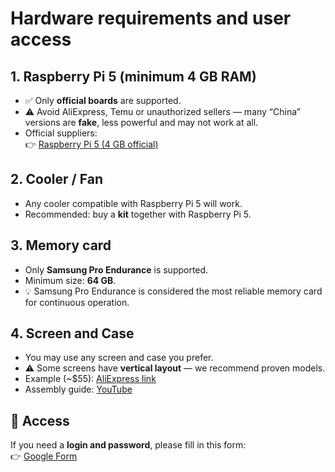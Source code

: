 # Hardware requirements and user access

## 1. Raspberry Pi 5 (minimum 4 GB RAM)
- ✅ Only **official boards** are supported.  
- ⚠️ Avoid AliExpress, Temu or unauthorized sellers — many “China” versions are **fake**, less powerful and may not work at all.  
- Official suppliers:  
  👉 [Raspberry Pi 5 (4 GB official)](https://www.raspberrypi.com/products/raspberry-pi-5/?variant=raspberry-pi-5-4gb)

## 2. Cooler / Fan
- Any cooler compatible with Raspberry Pi 5 will work.  
- Recommended: buy a **kit** together with Raspberry Pi 5.

## 3. Memory card
- Only **Samsung Pro Endurance** is supported.  
- Minimum size: **64 GB**.  
- 💡 Samsung Pro Endurance is considered the most reliable memory card for continuous operation.

## 4. Screen and Case
- You may use any screen and case you prefer.  
- ⚠️ Some screens have **vertical layout** — we recommend proven models.  
- Example (~$55): [AliExpress link](https://www.aliexpress.com/item/1005009603362571.html)  
- Assembly guide: [YouTube](https://www.youtube.com/watch?v=tzQxse_rdSK)

## 🔑 Access
If you need a **login and password**, please fill in this form:  
👉 [Google Form](https://forms.gle/oZ57Nr6pf5sFqqPS8)
